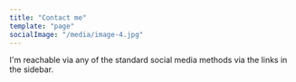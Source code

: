 ```yaml
---
title: "Contact me"
template: "page"
socialImage: "/media/image-4.jpg"
---
```


I'm reachable via any of the standard social media methods via the links in the sidebar.
